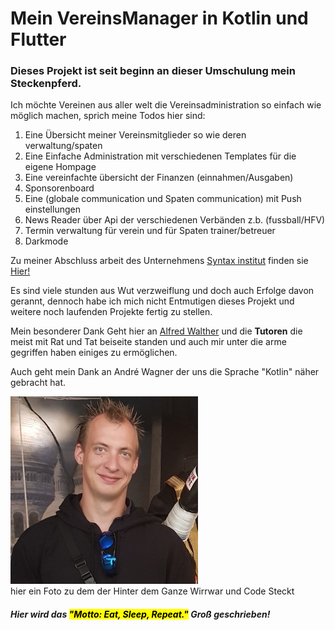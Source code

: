 <h1>Mein VereinsManager in Kotlin und Flutter</h1>
<h3>Dieses Projekt ist seit beginn an dieser Umschulung mein Steckenpferd.</h3>

Ich möchte Vereinen aus aller welt die Vereinsadministration so einfach wie möglich machen,
sprich meine Todos hier sind:

1. Eine Übersicht meiner Vereinsmitglieder so wie deren verwaltung/spaten
2. Eine Einfache Administration mit verschiedenen Templates für die eigene Hompage
3. Eine vereinfachte übersicht der Finanzen (einnahmen/Ausgaben)
4. Sponsorenboard
5. Eine (globale communication und Spaten communication) mit Push einstellungen
6. News Reader über Api der verschiedenen Verbänden z.b. (fussball/HFV)
7. Termin verwaltung für verein und für Spaten trainer/betreuer
8. Darkmode

Zu meiner Abschluss arbeit des Unternehmens <a href="syntax-institut.de">Syntax institut</a> finden sie <a href="https://github.com/MrRoxxer/TheFinalOne">Hier!</a>


Es sind viele stunden aus Wut verzweiflung und doch auch Erfolge davon gerannt, dennoch habe ich mich nicht Entmutigen
dieses Projekt und weitere noch laufenden Projekte fertig zu stellen.

Mein besonderer Dank Geht hier an <a href="https://github.com/artingo">Alfred Walther</a> und die <b>Tutoren</b>
die meist mit Rat und Tat beiseite standen und auch mir unter die arme gegriffen haben einiges zu ermöglichen.

Auch geht mein Dank an André Wagner der uns die Sprache "Kotlin" näher gebracht hat.


<img src="./public/img/ich.jpg"><br>hier ein Foto zu dem der Hinter dem Ganze Wirrwar und Code Steckt</img>
</div>
<footer>
<h5>
Hier wird das <mark>"Motto: Eat, Sleep, Repeat."</mark> Groß geschrieben!
</h5>
</footer>
